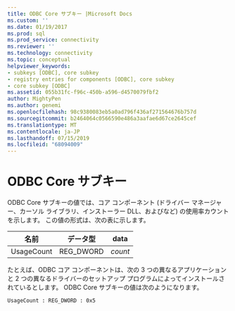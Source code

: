 ```yaml
---
title: ODBC Core サブキー |Microsoft Docs
ms.custom: ''
ms.date: 01/19/2017
ms.prod: sql
ms.prod_service: connectivity
ms.reviewer: ''
ms.technology: connectivity
ms.topic: conceptual
helpviewer_keywords:
- subkeys [ODBC], core subkey
- registry entries for components [ODBC], core subkey
- core subkey [ODBC]
ms.assetid: 055b31fc-f96c-450b-a596-d4570079fbf2
author: MightyPen
ms.author: genemi
ms.openlocfilehash: 98c9380083eb5a0ad796f436af271564676b757d
ms.sourcegitcommit: b2464064c0566590e486a3aafae6d67ce2645cef
ms.translationtype: MT
ms.contentlocale: ja-JP
ms.lasthandoff: 07/15/2019
ms.locfileid: "68094009"
---
```

# <a name="odbc-core-subkey"></a>ODBC Core サブキー
ODBC Core サブキーの値では、コア コンポーネント (ドライバー マネージャー、カーソル ライブラリ、インストーラー DLL、およびなど) の使用率カウントを示します。 この値の形式は、次の表に示します。  
  
|名前|データ型|data|  
|----------|---------------|----------|  
|UsageCount|REG_DWORD|*count*|  
  
 たとえば、ODBC コア コンポーネントは、次の 3 つの異なるアプリケーションと 2 つの異なるドライバーのセットアップ プログラムによってインストールされているとします。 ODBC Core サブキーの値は次のようになります。  
  
```  
UsageCount : REG_DWORD : 0x5  
```
